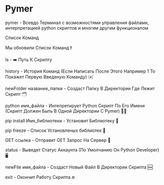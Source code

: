 # Pymer

 pymer - Всевдо Терминал с возможностями управления файлами, интерпретацией python скриптов и многим другим функционалом

 Список Команд

 Мы обновили Список Команд ❗️

ls - ➡️ Путь К Скрипту 

history - История Команд (Если Написать После Этого Например 1 То Покажет Первую Введеную Команду) ✉️

newFolder название_папки - Создаст Папку В Директории Где Лежит Скрипт 🗂

python имя_файла - Интепретирует Python Скрипт По Его Имени (Скрипт Должен Быть В Одной Директории С Pymer) 😶‍🌫️

pip install Имя_библиотеки - Установит Библиотеку 📲

pip freeze - Список Установленых библиотек 📔

GET ссылка - Отправит GET Запрос На Сервер 🔗

status - Выведет Статус Аккаунта (По Умолчанию Он Python Developer) 🖥

newFile имя_файла - Создаст Новый Файл В Директории Скрипта 🆕

exit - Окончит Работу Скрипта 🔚
